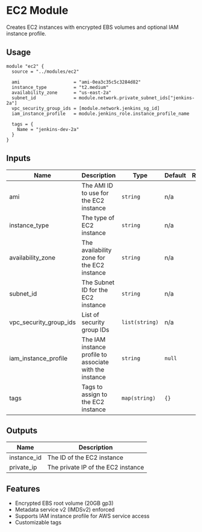 # EC2 Module

Creates EC2 instances with encrypted EBS volumes and optional IAM instance profile.

## Usage

```hcl
module "ec2" {
  source = "../modules/ec2"
  
  ami                    = "ami-0ea3c35c5c3284d82"
  instance_type          = "t2.medium"
  availability_zone      = "us-east-2a"
  subnet_id              = module.network.private_subnet_ids["jenkins-2a"]
  vpc_security_group_ids = [module.network.jenkins_sg_id]
  iam_instance_profile   = module.jenkins_role.instance_profile_name
  
  tags = {
    Name = "jenkins-dev-2a"
  }
}
```

## Inputs

| Name | Description | Type | Default | Required |
|------|-------------|------|---------|:--------:|
| ami | The AMI ID to use for the EC2 instance | `string` | n/a | yes |
| instance_type | The type of EC2 instance | `string` | n/a | yes |
| availability_zone | The availability zone for the EC2 instance | `string` | n/a | yes |
| subnet_id | The Subnet ID for the EC2 instance | `string` | n/a | yes |
| vpc_security_group_ids | List of security group IDs | `list(string)` | n/a | yes |
| iam_instance_profile | The IAM instance profile to associate with the instance | `string` | `null` | no |
| tags | Tags to assign to the EC2 instance | `map(string)` | `{}` | no |

## Outputs

| Name | Description |
|------|-------------|
| instance_id | The ID of the EC2 instance |
| private_ip | The private IP of the EC2 instance |

## Features

- Encrypted EBS root volume (20GB gp3)
- Metadata service v2 (IMDSv2) enforced
- Supports IAM instance profile for AWS service access
- Customizable tags
